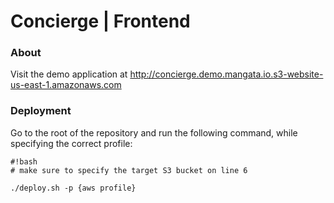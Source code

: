 # Concierge | Frontend #

### About ###

Visit the demo application at http://concierge.demo.mangata.io.s3-website-us-east-1.amazonaws.com

### Deployment ###

Go to the root of the repository and run the following command, while specifying the correct profile:

```
#!bash
# make sure to specify the target S3 bucket on line 6

./deploy.sh -p {aws profile}

